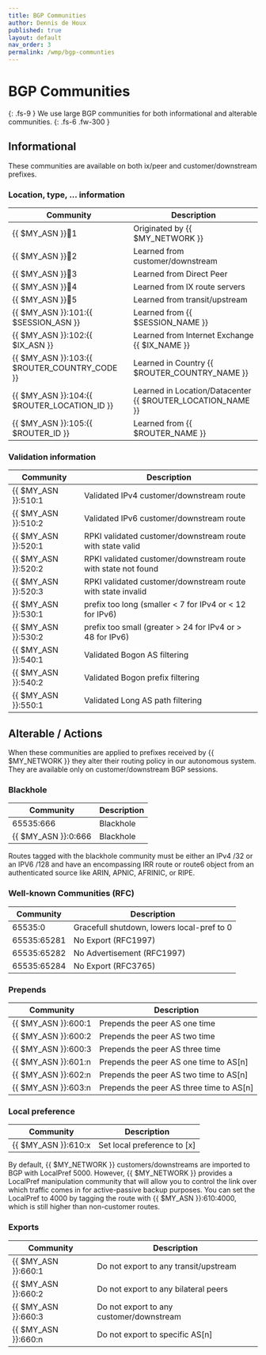 ```yaml
---
title: BGP Communities
author: Dennis de Houx
published: true
layout: default
nav_order: 3
permalink: /wmp/bgp-communties
---
```

# BGP Communities
{: .fs-9 }
We use large BGP communities for both informational and alterable communities.
{: .fs-6 .fw-300 }

## Informational

These communities are available on both ix/peer and customer/downstream prefixes.

### Location, type, ... information

| Community              | Description                        |
| ---------------------- | ---------------------------------- |
| {{ $MY_ASN }}:100:1    | Originated by {{ $MY_NETWORK }}    |
| {{ $MY_ASN }}:100:2    | Learned from customer/downstream   |
| {{ $MY_ASN }}:100:3    | Learned from Direct Peer           |
| {{ $MY_ASN }}:100:4    | Learned from IX route servers      |
| {{ $MY_ASN }}:100:5    | Learned from transit/upstream      |
| {{ $MY_ASN }}:101:{{ $SESSION_ASN }} | Learned from {{ $SESSION_NAME }} |
| {{ $MY_ASN }}:102:{{ $IX_ASN }} | Learned from Internet Exchange {{ $IX_NAME }} |
| {{ $MY_ASN }}:103:{{ $ROUTER_COUNTRY_CODE }} | Learned in Country {{ $ROUTER_COUNTRY_NAME }} |
| {{ $MY_ASN }}:104:{{ $ROUTER_LOCATION_ID }} | Learned in Location/Datacenter {{ $ROUTER_LOCATION_NAME }} |
| {{ $MY_ASN }}:105:{{ $ROUTER_ID }} | Learned from {{ $ROUTER_NAME }} |

### Validation information

| Community           | Description                                    |
| ------------------- | ---------------------------------------------- |
| {{ $MY_ASN }}:510:1 | Validated IPv4 customer/downstream route       |
| {{ $MY_ASN }}:510:2 | Validated IPv6 customer/downstream route       |
| {{ $MY_ASN }}:520:1 | RPKI validated customer/downstream route with state valid |
| {{ $MY_ASN }}:520:2 | RPKI validated customer/downstream route with state not found |
| {{ $MY_ASN }}:520:3 | RPKI validated customer/downstream route with state invalid |
| {{ $MY_ASN }}:530:1 | prefix too long (smaller < 7 for IPv4 or < 12 for IPv6) |
| {{ $MY_ASN }}:530:2 | prefix too small (greater > 24 for IPv4 or > 48 for IPv6) |
| {{ $MY_ASN }}:540:1 | Validated Bogon AS filtering                   |
| {{ $MY_ASN }}:540:2 | Validated Bogon prefix filtering               |
| {{ $MY_ASN }}:550:1 | Validated Long AS path filtering               |


## Alterable / Actions

When these communities are applied to prefixes received by {{ $MY_NETWORK }} they alter their routing policy in our autonomous system. They are available only on customer/downstream BGP sessions.

### Blackhole

| Community              | Description                        |
| ---------------------- | ---------------------------------- |
| 65535:666              | Blackhole                          |
| {{ $MY_ASN }}:0:666    | Blackhole                          |

Routes tagged with the blackhole community must be either an IPv4 /32 or an IPV6 /128 and have an encompassing IRR route or route6 object from an authenticated source like ARIN, APNIC, AFRINIC, or RIPE.

### Well-known Communities (RFC)

| Community              | Description                                |
| ---------------------- | ------------------------------------------ |
| 65535:0                | Gracefull shutdown, lowers local-pref to 0 |
| 65535:65281            | No Export (RFC1997)                        |
| 65535:65282            | No Advertisement (RFC1997)                 |
| 65535:65284            | No Export (RFC3765)                        |

### Prepends

| Community              | Description                              |
| ---------------------- | ---------------------------------------- |
| {{ $MY_ASN }}:600:1    | Prepends the peer AS one time            |
| {{ $MY_ASN }}:600:2    | Prepends the peer AS two time            |
| {{ $MY_ASN }}:600:3    | Prepends the peer AS three time          |
| {{ $MY_ASN }}:601:n    | Prepends the peer AS one time to AS[n]   |
| {{ $MY_ASN }}:602:n    | Prepends the peer AS two time to AS[n]   |
| {{ $MY_ASN }}:603:n    | Prepends the peer AS three time to AS[n] |

### Local preference

| Community              | Description                              |
| ---------------------- | ---------------------------------------- |
| {{ $MY_ASN }}:610:x    | Set local preference to [x]              |

By default, {{ $MY_NETWORK }} customers/downstreams are imported to BGP with LocalPref 5000. However, {{ $MY_NETWORK }} provides a LocalPref manipulation community that will allow you to control the link over which traffic comes in for active-passive backup purposes. You can set the LocalPref to 4000 by tagging the route with {{ $MY_ASN }}:610:4000, which is still higher than non-customer routes.

### Exports

| Community              | Description                                 |
| ---------------------- | ------------------------------------------- |
| {{ $MY_ASN }}:660:1    | Do not export to any transit/upstream       |
| {{ $MY_ASN }}:660:2    | Do not export to any bilateral peers        |
| {{ $MY_ASN }}:660:3    | Do not export to any customer/downstream    |
| {{ $MY_ASN }}:660:n    | Do not export to specific AS[n]             |
